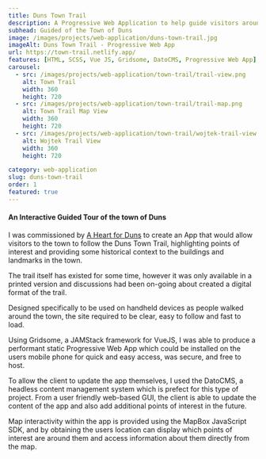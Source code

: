 ```yaml
---
title: Duns Town Trail
description: A Progressive Web Application to help guide visitors around points of interest in the historic market town of Duns.
subhead: Guided of the Town of Duns
image: /images/projects/web-application/duns-town-trail.jpg
imageAlt: Duns Town Trail - Progressive Web App
url: https://town-trail.netlify.app/
features: [HTML, SCSS, Vue JS, Gridsome, DatoCMS, Progressive Web App]
carousel:
  - src: /images/projects/web-application/town-trail/trail-view.png
    alt: Town Trail
    width: 360
    height: 720
  - src: /images/projects/web-application/town-trail/trail-map.png
    alt: Town Trail Map View
    width: 360
    height: 720
  - src: /images/projects/web-application/town-trail/wojtek-trail-view.png
    alt: Wojtek Trail View
    width: 360
    height: 720

category: web-application
slug: duns-town-trail
order: 1
featured: true
---
```


#### An Interactive Guided Tour of the town of Duns

I was commissioned by [A Heart for Duns](https://www.aheartforduns.org/) to create
an App that would allow visitors to the town to follow the Duns Town Trail, highlighting
points of interest and providing some historical context to the buildings and landmarks in the town.

The trail itself has existed for some time, however it was only available in a
printed version and discussions had been on-going about created a digital format
of the trail.

Designed specifically to be used on handheld devices as people walked around the
town, the site required to be clear, easy to follow and fast to load.

Using Gridsome, a JAMStack framework for VueJS, I was able to produce a performant
static Progressive Web App which could be installed on the users mobile phone for
quick and easy access, was secure, and free to host.

To allow the client to update the app themselves, I used the DatoCMS, a headless
content management system which is prefect for this type of project. From a user
friendly web-based GUI, the client is able to update the content of the app and
also add additional points of interest in the future.

Map interactivity within the app is provided using the MapBox JavaScript SDK,
and by obtaining the users location can display which points of interest are
around them and access information about them directly from the map.
